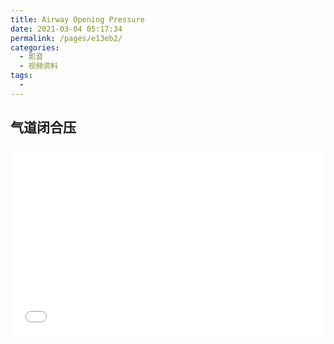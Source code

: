```yaml
---
title: Airway Opening Pressure
date: 2021-03-04 05:17:34
permalink: /pages/e13eb2/
categories:
  - 影音
  - 视频资料
tags:
  - 
---
```




## 气道闭合压

<html>
  <head>
    <meta charset="UTF-8" />
    <meta name="viewport" content="width=device-width, initial-scale=1.0" />
    <title>Document</title>
    <style>
      .child {
        position: relative;
        padding-top: 60%;
      }
      .child .img {
        display: block;
        position: absolute;
        top: 0;
        bottom: 0;
        left: 0;
        right: 0;
        background-color: black;
      }
    </style>
  </head>
  <body>
    <div class="parent">
      <div class="child">
        <div class="img"><iframe src="//player.bilibili.com/player.html?aid=246345636&bvid=BV1Hv411s78x&cid=285556824&page=1&high_quality=1&danmaku=0" scrolling="auto" border="1" frameborder="no" framespacing="0" allowfullscreen="true" width="100%" height="100%"> </iframe></div>
      </div>
    </div>
  </body>
</html>